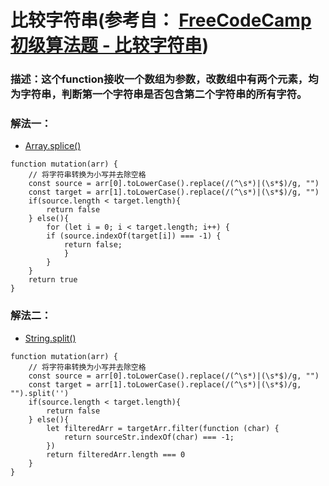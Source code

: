 # 比较字符串(参考自： [FreeCodeCamp 初级算法题 - 比较字符串](https://singsing.io/blog/fcc/basic-mutations/#more))
### 描述：这个function接收一个数组为参数，改数组中有两个元素，均为字符串，判断第一个字符串是否包含第二个字符串的所有字符。
### 解法一：
* [Array.splice()](https://developer.mozilla.org/zh-CN/docs/Web/JavaScript/Reference/Global_Objects/Array/splice)
```
function mutation(arr) {
    // 将字符串转换为小写并去除空格
    const source = arr[0].toLowerCase().replace(/(^\s*)|(\s*$)/g, "")
    const target = arr[1].toLowerCase().replace(/(^\s*)|(\s*$)/g, "")
    if(source.length < target.length){
        return false
    } else(){
        for (let i = 0; i < target.length; i++) {
        if (source.indexOf(target[i]) === -1) {
            return false;
            }
        }
    }
    return true
}
```
### 解法二：
* [String.split()](https://developer.mozilla.org/zh-CN/docs/Web/JavaScript/Reference/Global_Objects/String/split)
```
function mutation(arr) {
    // 将字符串转换为小写并去除空格
    const source = arr[0].toLowerCase().replace(/(^\s*)|(\s*$)/g, "")
    const target = arr[1].toLowerCase().replace(/(^\s*)|(\s*$)/g, "").split('')
    if(source.length < target.length){
        return false
    } else(){
        let filteredArr = targetArr.filter(function (char) {
            return sourceStr.indexOf(char) === -1;
        })
        return filteredArr.length === 0
    }
}
```
